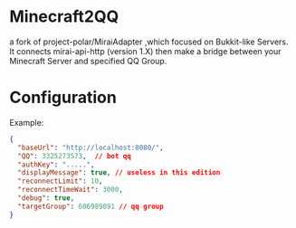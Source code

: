 # Minecraft2QQ
a fork of project-polar/MiraiAdapter ,which focused on Bukkit-like Servers.  
It connects mirai-api-http (version 1.X) then make a bridge between your Minecraft Server and specified QQ Group.  

# Configuration
Example:  
```json
{
  "baseUrl": "http://localhost:8080/",
  "QQ": 3325273573,  // bot qq
  "authKey": ".....",
  "displayMessage": true, // useless in this edition
  "reconnectLimit": 10,
  "reconnectTimeWait": 3000,
  "debug": true,
  "targetGroup": 606989891 // qq group
}
```